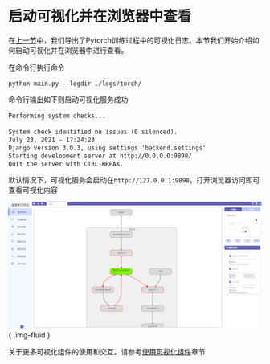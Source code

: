 # 启动可视化并在浏览器中查看

在[上一节](quickstart.md)中，我们导出了Pytorch训练过程中的可视化日志。本节我们开始介绍如何启动可视化并在浏览器中进行查看。

在命令行执行命令

```
python main.py --logdir ./logs/torch/
```

命令行输出如下则启动可视化服务成功

```
Performing system checks...

System check identified no issues (0 silenced).
July 23, 2021 - 17:24:23
Django version 3.0.3, using settings 'backend.settings'
Starting development server at http://0.0.0.0:9898/
Quit the server with CTRL-BREAK.
```

默认情况下，可视化服务会启动在`http://127.0.0.1:9898`，打开浏览器访问即可查看可视化内容

![](images/start_and_visit_frontend.png){ .img-fluid }

关于更多可视化组件的使用和交互，请参考[使用可视化组件](/use_visualization/graph)章节
